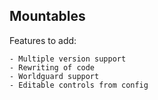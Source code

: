 ## Mountables

Features to add:
    
    - Multiple version support
    - Rewriting of code
    - Worldguard support
    - Editable controls from config